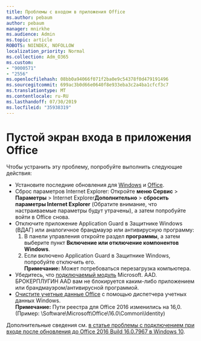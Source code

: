 ```yaml
---
title: Проблемы с входом в приложения Office
ms.author: pebaum
author: pebaum
manager: mnirkhe
ms.audience: Admin
ms.topic: article
ROBOTS: NOINDEX, NOFOLLOW
localization_priority: Normal
ms.collection: Adm_O365
ms.custom:
- "9000571"
- "2556"
ms.openlocfilehash: 08bb0a94066f071f2ba0e9c54378f0d479191496
ms.sourcegitcommit: 699ac3b0d66e0640f8e933eba3c2a4ba1cfcf3c7
ms.translationtype: MT
ms.contentlocale: ru-RU
ms.lasthandoff: 07/30/2019
ms.locfileid: "35938319"
---
```

# <a name="blank-sign-in-screen-in-office-apps"></a>Пустой экран входа в приложения Office

Чтобы устранить эту проблему, попробуйте выполнить следующие действия:
- Установите последние обновления для [Windows](https://support.microsoft.com/help/4027667/windows-10-update) и [Office](https://support.office.com/article/update-office-and-your-computer-with-microsoft-update-2ab296f3-7f03-43a2-8e50-46de917611c5).
- Сброс параметров Internet Explorer: Откройте **меню Сервис** > **Параметры** > Internet Explorer**Дополнительно** > **сбросить параметры Internet Explorer** (Обратите внимание, что настраиваемые параметры будут утрачены), а затем попробуйте войти в Office снова.
- Отключите приложение Application Guard в Защитнике Windows (ВДАГ) или аналогичное брандмауэр или антивирусную программу:
    1. В панели управления откройте раздел **программы**, а затем выберите пункт **Включение или отключение компонентов Windows**.
    2. Если включено Application Guard в Защитнике Windows, попробуйте отключить его.<br/>
    **Примечание:** Может потребоваться перезагрузка компьютера.
- Убедитесь, что [подключаемый модуль](https://docs.microsoft.com/office365/troubleshoot/administration/connection-issue-when-sign-in-office-2016#symptom-1) Microsoft. AAD. БРОКЕРПЛУГИН AAD вам не блокируется каким-либо приложением или брандмауэром/антивирусной программой.
- [Очистите учетные данные Office](https://docs.microsoft.com/office/troubleshoot/error-messages/another-account-already-signed-in#step-3-clear-cached-credentials-on-the-computer) с помощью диспетчера учетных данных Windows.<br/>
    **Примечание:** Пути реестра для Office 2016 изменились на 16,0. (Пример: \Software\Microsoft\Office\16.0\Common\Identity\)

Дополнительные сведения см. [в статье проблемы с подключением при входе после обновления до Office 2016 Build 16.0.7967 в Windows 10](https://docs.microsoft.com/office365/troubleshoot/administration/connection-issue-when-sign-in-office-2016).